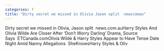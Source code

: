 ```yaml
---
categories: f
title: "Dirty secret we missed in Olivia Jason split  newscomau"
---
```

Dirty secret we missed in Olivia, Jason split&nbsp;&nbsp;news.com.auHarry Styles And Olivia Wilde Are Closer After ‘Don’t Worry Darling’ Drama, Source Says&nbsp;&nbsp;ETCanada.comOlivia Wilde & Harry Styles Appear to Have Tense Date Night Amid Nanny Allegations&nbsp;&nbsp;SheKnowsHarry Styles & Oliv